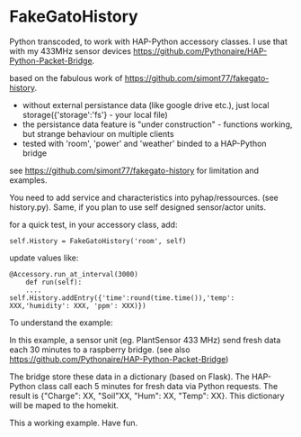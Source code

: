 # FakeGatoHistory

Python transcoded, to work with HAP-Python accessory classes. I use that with my 433MHz sensor devices <https://github.com/Pythonaire/HAP-Python-Packet-Bridge>.

based on the fabulous work of <https://github.com/simont77/fakegato-history>.

- without external persistance data (like google drive etc.), just local storage({'storage':'fs'} - your local file)
- the persistance data feature is "under construction" - functions working, but strange behaviour on multiple clients
- tested with 'room', 'power' and 'weather' binded to a HAP-Python bridge

see  <https://github.com/simont77/fakegato-history> for limitation and examples.

You need to add service and characteristics into pyhap/ressources. (see history.py). Same, if you plan to use self designed sensor/actor units.

for a quick test, in your accessory class, add:

```#!/usr/bin/env python3
self.History = FakeGatoHistory('room', self)
```

update values like:

```#!/usr/bin/env python3
@Accessory.run_at_interval(3000)
    def run(self):
    ....
self.History.addEntry({'time':round(time.time()),'temp': XXX,'humidity': XXX, 'ppm': XXX)})
```

To understand the example:

In this example, a sensor unit (eg. PlantSensor 433 MHz) send fresh data each 30 minutes to a raspberry bridge. (see also <https://github.com/Pythonaire/HAP-Python-Packet-Bridge>) 

The bridge store these data in a dictionary (based on Flask). The HAP-Python class call each 5 minutes for fresh data via Python requests. The result is {"Charge": XX, "Soil"XX, "Hum": XX, "Temp": XX}.
This dictionary will be maped to the homekit.


This a working example. Have fun.
